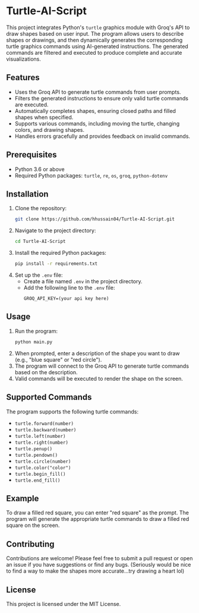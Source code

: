 
# Turtle-AI-Script

This project integrates Python's `turtle` graphics module with Groq's API to draw shapes based on user input. The program allows users to describe shapes or drawings, and then dynamically generates the corresponding turtle graphics commands using AI-generated instructions. The generated commands are filtered and executed to produce complete and accurate visualizations.

## Features

- Uses the Groq API to generate turtle commands from user prompts.
- Filters the generated instructions to ensure only valid turtle commands are executed.
- Automatically completes shapes, ensuring closed paths and filled shapes when specified.
- Supports various commands, including moving the turtle, changing colors, and drawing shapes.
- Handles errors gracefully and provides feedback on invalid commands.

## Prerequisites

- Python 3.6 or above
- Required Python packages: `turtle`, `re`, `os`, `groq`, `python-dotenv`

## Installation

1. Clone the repository:
   ```bash
   git clone https://github.com/hhussain04/Turtle-AI-Script.git
   ```
2. Navigate to the project directory:
   ```bash
   cd Turtle-AI-Script
   ```
3. Install the required Python packages:
   ```bash
   pip install -r requirements.txt
   ```
4. Set up the `.env` file:
   - Create a file named `.env` in the project directory.
   - Add the following line to the `.env` file:
     ```
     GROQ_API_KEY=(your api key here)
     ```

## Usage

1. Run the program:
   ```bash
   python main.py
   ```
2. When prompted, enter a description of the shape you want to draw (e.g., "blue square" or "red circle").
3. The program will connect to the Groq API to generate turtle commands based on the description.
4. Valid commands will be executed to render the shape on the screen.

## Supported Commands

The program supports the following turtle commands:
- `turtle.forward(number)`
- `turtle.backward(number)`
- `turtle.left(number)`
- `turtle.right(number)`
- `turtle.penup()`
- `turtle.pendown()`
- `turtle.circle(number)`
- `turtle.color("color")`
- `turtle.begin_fill()`
- `turtle.end_fill()`


## Example

To draw a filled red square, you can enter "red square" as the prompt. The program will generate the appropriate turtle commands to draw a filled red square on the screen.

## Contributing

Contributions are welcome! Please feel free to submit a pull request or open an issue if you have suggestions or find any bugs.
(Seriously would be nice to find a way to make the shapes more accurate...try drawing a heart lol)

## License

This project is licensed under the MIT License.

